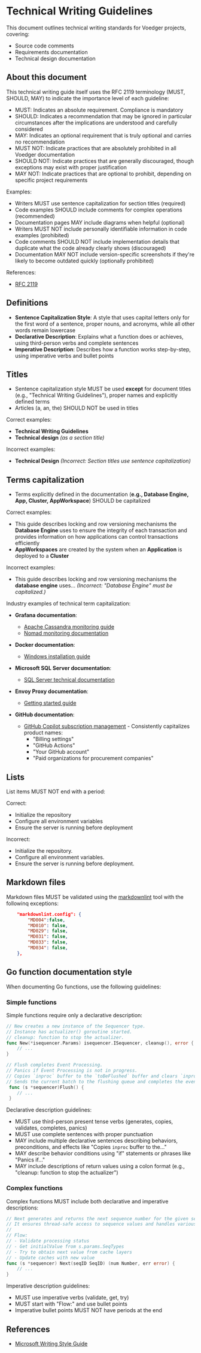 # Technical Writing Guidelines

This document outlines technical writing standards for Voedger projects, covering:

- Source code comments
- Requirements documentation
- Technical design documentation

## About this document

This technical writing guide itself uses the RFC 2119 terminology (MUST, SHOULD, MAY) to indicate the importance level of each guideline:

- MUST: Indicates an absolute requirement. Compliance is mandatory
- SHOULD: Indicates a recommendation that may be ignored in particular circumstances after the implications are understood and carefully considered
- MAY: Indicates an optional requirement that is truly optional and carries no recommendation
- MUST NOT: Indicate practices that are absolutely prohibited in all Voedger documentation
- SHOULD NOT: Indicate practices that are generally discouraged, though exceptions may exist with proper justification
- MAY NOT: Indicate practices that are optional to prohibit, depending on specific project requirements

Examples:

- Writers MUST use sentence capitalization for section titles (required)
- Code examples SHOULD include comments for complex operations (recommended)
- Documentation pages MAY include diagrams when helpful (optional)
- Writers MUST NOT include personally identifiable information in code examples (prohibited)
- Code comments SHOULD NOT include implementation details that duplicate what the code already clearly shows (discouraged)
- Documentation MAY NOT include version-specific screenshots if they're likely to become outdated quickly (optionally prohibited)

References:

- [RFC 2119](https://datatracker.ietf.org/doc/html/rfc2119)

## Definitions

- **Sentence Capitalization Style**: A style that uses capital letters only for the first word of a sentence, proper nouns, and acronyms, while all other words remain lowercase
- **Declarative Description**: Explains what a function does or achieves, using third-person verbs and complete sentences
- **Imperative Description**: Describes how a function works step-by-step, using imperative verbs and bullet points

## Titles

- Sentence capitalization style MUST be used **except** for document titles (e.g., "Technical Writing Guidelines"), proper names and explicitly defined terms
- Articles (a, an, the) SHOULD NOT be used in titles

Correct examples:

- **Technical Writing Guidelines**
- **Technical design** *(as a section title)*

Incorrect examples:

- **Technical Design** *(Incorrect: Section titles use sentence capitalization)*

## Terms capitalization

- Terms explicitly defined in the documentation (**e.g., Database Engine, App, Cluster, AppWorkspace**) SHOULD be capitalized

Correct examples:

- This guide describes locking and row versioning mechanisms the **Database Engine** uses to ensure the integrity of each transaction and provides information on how applications can control transactions efficiently
- **AppWorkspaces** are created by the system when an **Application** is deployed to a **Cluster**

Incorrect examples:

- This guide describes locking and row versioning mechanisms the **database engine** uses... *(Incorrect: "Database Engine" must be capitalized.)*

Industry examples of technical term capitalization:

- **Grafana documentation**:
  - [Apache Cassandra monitoring guide](https://grafana.com/solutions/apache-cassandra/monitor/)
  - [Nomad monitoring documentation](https://grafana.com/solutions/nomad/monitor)

- **Docker documentation**:
  - [Windows installation guide](https://docs.docker.com/desktop/install/windows-install/)

- **Microsoft SQL Server documentation**:
  - [SQL Server technical documentation](https://learn.microsoft.com/en-us/sql/sql-server/?view=sql-server-ver16)

- **Envoy Proxy documentation**:
  - [Getting started guide](https://www.envoyproxy.io/docs/envoy/latest/start/start)

- **GitHub documentation**:
  - [GitHub Copilot subscription management](https://docs.github.com/en/billing/managing-billing-for-github-copilot/managing-your-github-copilot-subscription) - Consistently capitalizes product names:
    - "Billing settings"
    - "GitHub Actions"
    - "Your GitHub account"
    - "Paid organizations for procurement companies"

## Lists

List items MUST NOT end with a period:

Correct:

- Initialize the repository
- Configure all environment variables
- Ensure the server is running before deployment

Incorrect:

- Initialize the repository.
- Configure all environment variables.
- Ensure the server is running before deployment.

## Markdown files

Markdown files MUST be validated using the [markdownlint](https://marketplace.visualstudio.com/items?itemName=DavidAnson.vscode-markdownlint) tool with the followinq exceptions:

```json
    "markdownlint.config": {
        "MD004":false,
        "MD010": false,
        "MD029": false,
        "MD031": false,
        "MD033": false,
        "MD034": false,
    },
```

## Go function documentation style

When documenting Go functions, use the following guidelines:

### Simple functions

Simple functions require only a declarative description:

```go
// New creates a new instance of the Sequencer type.
// Instance has actualizer() goroutine started.
// cleanup: function to stop the actualizer.
func New(*isequencer.Params) isequencer.ISequencer, cleanup(), error {
    // ...
}
```

```go
// Flush completes Event Processing.
// Panics if Event Processing is not in progress.
// Copies `inproc` buffer to the `toBeFlushed` buffer and clears `inproc`.
// Sends the current batch to the flushing queue and completes the event processing.
 func (s *sequencer)Flush() {
    // ...
 }
```

Declarative description guidelines:

- MUST use third-person present tense verbs (generates, copies, validates, completes, panics)
- MUST use complete sentences with proper punctuation
- MAY include multiple declarative sentences describing behaviors, preconditions, and effects like "Copies `inproc` buffer to the..."
- MAY describe behavior conditions using "if" statements or phrases like "Panics if..."
- MAY include descriptions of return values using a colon format (e.g., "cleanup: function to stop the actualizer")

### Complex functions

Complex functions MUST include both declarative and imperative descriptions:

```go
// Next generates and returns the next sequence number for the given seqID.
// It ensures thread-safe access to sequence values and handles various caching layers.
// 
// Flow:
// - Validate processing status
// - Get initialValue from s.params.SeqTypes
// - Try to obtain next value from cache layers
// - Update caches with new value
func (s *sequencer) Next(seqID SeqID) (num Number, err error) {
    // ...
}
```

Imperative description guidelines:

- MUST use imperative verbs (validate, get, try)
- MUST start with "Flow:" and use bullet points
- Imperative bullet points MUST NOT have periods at the end

## References

- [Microsoft Writing Style Guide](https://docs.microsoft.com/en-us/style-guide/welcome/)
